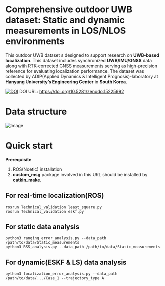 # Comprehensive outdoor UWB dataset: Static and dynamic measurements in LOS/NLOS environments
This outdoor UWB dataset s designed to support research on **UWB-based localization**. This dataset includes synchronized **UWB/IMU/GNSS** data 
along with RTK-corrected GNSS measurements serving as high-precision reference for evaluating localization performance.
The dataset was collected by ADIP(Applied Dynamics & Intelligent Prognosis)-laboratory at **Hanyang University’s Engineering Center** in **South Korea**.

[![DOI](https://zenodo.org/badge/DOI/10.5281/zenodo.15225992.svg)](https://doi.org/10.5281/zenodo.15225992)
DOI URL: https://doi.org/10.5281/zenodo.15225992

# Data structure
![Image](https://github.com/user-attachments/assets/3a01da78-4d55-42c6-92c4-c5e0648f84cb)

# Quick start

**Prerequisite**

1. ROS(Noetic) installation 
2. **custom_msg** package involved in this URL should be installed by **catkin_make**.

## For real-time localization(ROS)

    rosrun Technical_validation least_square.py
    rosrun Technical_validation eskf.py

## For static data analysis

    python3 ranging_error_analysis.py --data_path /path/to/data/Static_measurements
    python3 RSS_analysis.py --data_path /path/to/data/Static_measurements

## For dynamic(ESKF & LS) data analysis

    python3 localization_error_analysis.py --data_path /path/to/data/.../Case_1 --trajectory_type A
